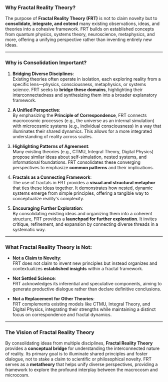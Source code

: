 ### **Why Fractal Reality Theory?**

The purpose of **Fractal Reality Theory (FRT)** is not to claim novelty but to **consolidate, integrate, and extend** many existing observations, ideas, and theories into a cohesive framework. FRT builds on established concepts from quantum physics, systems theory, neuroscience, metaphysics, and more, offering a unifying perspective rather than inventing entirely new ideas.

---

### **Why is Consolidation Important?**

1. **Bridging Diverse Disciplines**:  
   Existing theories often operate in isolation, each exploring reality from a specific lens—physics, consciousness, metaphysics, or systems science. FRT seeks to **bridge these domains**, highlighting their interconnectedness and synthesizing them into a broader explanatory framework.

2. **A Unified Perspective**:  
   By emphasizing the **Principle of Correspondence**, FRT connects macrocosmic processes (e.g., the universe as an internal simulation) with microcosmic systems (e.g., individual consciousness) in a way that illuminates their shared dynamics. This allows for a more integrated understanding of reality across scales.

3. **Highlighting Patterns of Agreement**:  
   Many existing theories (e.g., CTMU, Integral Theory, Digital Physics) propose similar ideas about self-simulation, nested systems, and informational foundations. FRT consolidates these converging perspectives to emphasize **common patterns** and their implications.

4. **Fractals as a Connecting Framework**:  
   The use of fractals in FRT provides a **visual and structural metaphor** that ties these ideas together. It demonstrates how nested, dynamic systems emerge from simple principles, offering a tangible way to conceptualize reality's complexity.

5. **Encouraging Further Exploration**:  
   By consolidating existing ideas and organizing them into a coherent structure, FRT provides a **launchpad for further exploration**. It invites critique, refinement, and expansion by connecting diverse threads in a systematic way.

---

### **What Fractal Reality Theory is Not**:
- **Not a Claim to Novelty**:  
   FRT does not claim to invent new principles but instead organizes and contextualizes **established insights** within a fractal framework.

- **Not Settled Science**:  
   FRT acknowledges its inferential and speculative components, aiming to generate productive dialogue rather than declare definitive conclusions.

- **Not a Replacement for Other Theories**:  
   FRT complements existing models like CTMU, Integral Theory, and Digital Physics, integrating their strengths while maintaining a distinct focus on correspondence and fractal dynamics.

---

### **The Vision of Fractal Reality Theory**
By consolidating ideas from multiple disciplines, **Fractal Reality Theory** provides a **conceptual bridge** for understanding the interconnected nature of reality. Its primary goal is to illuminate shared principles and foster dialogue, not to stake a claim to scientific or philosophical novelty. FRT serves as a **metatheory** that helps unify diverse perspectives, providing a framework to explore the profound interplay between the macrocosm and microcosm.
